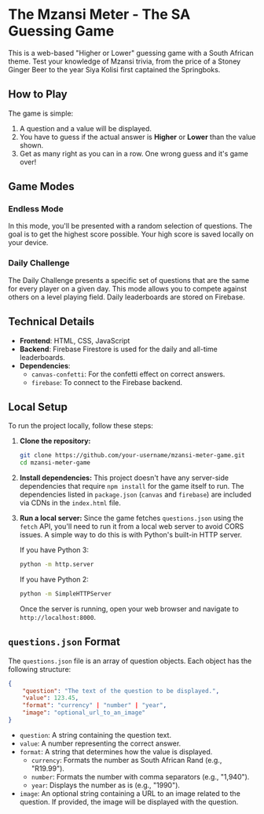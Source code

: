 # The Mzansi Meter - The SA Guessing Game

This is a web-based "Higher or Lower" guessing game with a South African theme. Test your knowledge of Mzansi trivia, from the price of a Stoney Ginger Beer to the year Siya Kolisi first captained the Springboks.

## How to Play

The game is simple:
1.  A question and a value will be displayed.
2.  You have to guess if the actual answer is **Higher** or **Lower** than the value shown.
3.  Get as many right as you can in a row. One wrong guess and it's game over!

## Game Modes

### Endless Mode

In this mode, you'll be presented with a random selection of questions. The goal is to get the highest score possible. Your high score is saved locally on your device.

### Daily Challenge

The Daily Challenge presents a specific set of questions that are the same for every player on a given day. This mode allows you to compete against others on a level playing field. Daily leaderboards are stored on Firebase.

## Technical Details

*   **Frontend**: HTML, CSS, JavaScript
*   **Backend**: Firebase Firestore is used for the daily and all-time leaderboards.
*   **Dependencies**:
    *   `canvas-confetti`: For the confetti effect on correct answers.
    *   `firebase`: To connect to the Firebase backend.

## Local Setup

To run the project locally, follow these steps:

1.  **Clone the repository:**
    ```bash
    git clone https://github.com/your-username/mzansi-meter-game.git
    cd mzansi-meter-game
    ```

2.  **Install dependencies:**
    This project doesn't have any server-side dependencies that require `npm install` for the game itself to run. The dependencies listed in `package.json` (`canvas` and `firebase`) are included via CDNs in the `index.html` file.

3.  **Run a local server:**
    Since the game fetches `questions.json` using the `fetch` API, you'll need to run it from a local web server to avoid CORS issues. A simple way to do this is with Python's built-in HTTP server.

    If you have Python 3:
    ```bash
    python -m http.server
    ```

    If you have Python 2:
    ```bash
    python -m SimpleHTTPServer
    ```

    Once the server is running, open your web browser and navigate to `http://localhost:8000`.

## `questions.json` Format

The `questions.json` file is an array of question objects. Each object has the following structure:

```json
{
    "question": "The text of the question to be displayed.",
    "value": 123.45,
    "format": "currency" | "number" | "year",
    "image": "optional_url_to_an_image"
}
```

*   `question`: A string containing the question text.
*   `value`: A number representing the correct answer.
*   `format`: A string that determines how the value is displayed.
    *   `currency`: Formats the number as South African Rand (e.g., "R19.99").
    *   `number`: Formats the number with comma separators (e.g., "1,940").
    *   `year`: Displays the number as is (e.g., "1990").
*   `image`: An optional string containing a URL to an image related to the question. If provided, the image will be displayed with the question.